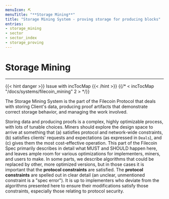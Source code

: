 ```yaml
---
menuIcon: ⛏
menuTitle: "**Storage Mining**"
title: "Storage Mining System - proving storage for producing blocks"
entries:
- storage_mining
- sector
- sector_index
- storage_proving
---
```


# Storage Mining
---

{{< hint danger >}}
Issue with incTocMap
{{< /hint >}}
{{/* < incTocMap "/docs/systems/filecoin_mining" 2 > */}}


The Storage Mining System is the part of the Filecoin Protocol that deals with storing Client's
data, producing proof artifacts that demonstrate correct storage behavior, and managing the work
involved.

Storing data and producing proofs is a complex, highly optimizable process, with lots of tunable
choices. Miners should explore the design space to arrive at something that (a) satisfies protocol
and network-wide constraints, (b) satisfies clients' requests and expectations (as expressed in
`Deals`), and \(c) gives them the most cost-effective operation. This part of the Filecoin Spec
primarily describes in detail what MUST and SHOULD happen here, and leaves ample room for
various optimizations for implementers, miners, and users to make. In some parts, we describe
algorithms that could be replaced by other, more optimized versions, but in those cases it is
important that the **protocol constraints** are satisfied. The **protocol constraints** are
spelled out in clear detail (an unclear, unmentioned constraint is a "spec error").  It is up
to implementers who deviate from the algorithms presented here to ensure their modifications
satisfy those constraints, especially those relating to protocol security.
